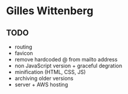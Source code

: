 # Gilles Wittenberg

## TODO
- routing
- favicon
- remove hardcoded @ from mailto address
- non JavaScript version + graceful degration
- minification (HTML, CSS, JS)
- archiving older versions
- server + AWS hosting
